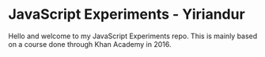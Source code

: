 # JavaScript Experiments - Yiriandur
Hello and welcome to my JavaScript Experiments repo.
This is mainly based on a course done through Khan Academy in 2016.

